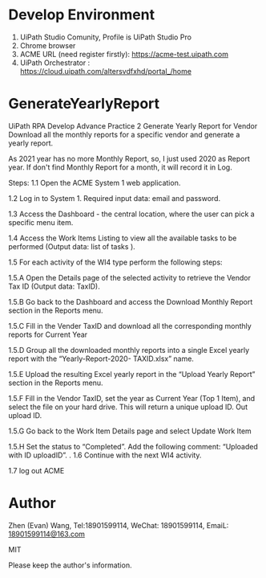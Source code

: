 # Develop Environment
1. UiPath Studio Comunity, Profile is UiPath Studio Pro
2. Chrome browser
3. ACME URL (need register firstly): https://acme-test.uipath.com
4. UiPath Orchestrator : https://cloud.uipath.com/altersvdfxhd/portal_/home

# GenerateYearlyReport
 UiPath RPA Develop Advance Practice 2
Generate Yearly Report for Vendor
Download all the monthly reports for a specific vendor and generate a yearly report. 

As 2021 year has no more Monthly Report, so, I just used 2020 as Report year.
If don't find Monthly Report for a month, it will record it in Log.

Steps: 
1.1 Open the ACME System 1 web application.

1.2 Log in to System 1. Required input data: email and password.

1.3 Access the Dashboard - the central location, where the user can pick a specific menu item.

1.4 Access the Work Items Listing to view all the available tasks to be performed (Output data: list of tasks ).

1.5 For each activity of the WI4 type perform the following steps:

1.5.A Open the Details page of the selected activity to retrieve the Vendor Tax ID (Output data: TaxID).

1.5.B Go back to the Dashboard and access the Download Monthly Report section in the Reports menu.

1.5.C Fill in the Vender TaxID and download all the corresponding monthly reports for Current Year

1.5.D Group all the downloaded monthly reports into a single Excel yearly report with the
“Yearly-Report-2020- TAXID.xlsx” name.

1.5.E Upload the resulting Excel yearly report in the “Upload Yearly Report” section in the Reports menu.

1.5.F Fill in the Vendor TaxID, set the year as Current Year (Top 1 Item), and select the file on your hard drive. This will return a unique upload ID. Out upload ID. 

1.5.G Go back to the Work Item Details page and select Update Work Item

1.5.H Set the status to “Completed”. Add the following comment: “Uploaded with ID uploadID”. 
.
1.6 Continue with the next WI4 activity. 

1.7 log out ACME
 
# Author
Zhen (Evan) Wang, Tel:18901599114, WeChat: 18901599114, EmaiL: 18901599114@163.com

MIT

Please keep the author's information.

